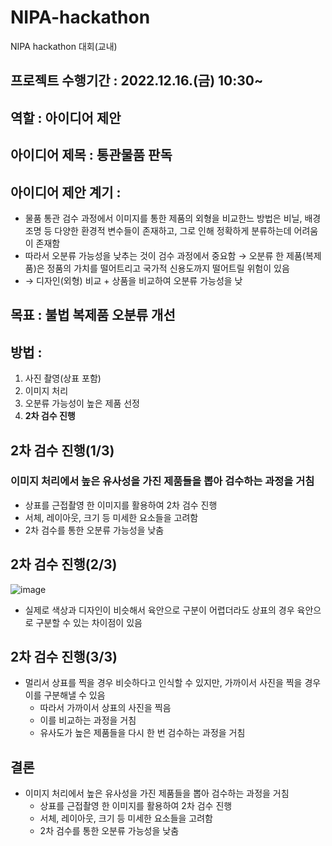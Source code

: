 # NIPA-hackathon
NIPA hackathon 대회(교내)

##  프로젝트 수행기간 : 2022.12.16.(금) 10:30~
##  역할 : 아이디어 제안

##  아이디어 제목 : 통관물품 판독

##  아이디어 제안 계기 :
  *  물품 통관 검수 과정에서 이미지를 통한 제품의 외형을 비교한느 방법은 비닐, 배경 조명 등 다양한 환경적 변수들이 존재하고, 그로 인해 정확하게 분류하는데 어려움이 존재함
  *  따라서 오분류 가능성을 낮추는 것이 검수 과정에서 중요함 → 오분류 한 제품(복제품)은 정품의 가치를 떨어트리고 국가적 신용도까지 떨어트릴 위험이 있음
  *  → 디자인(외형) 비교 + 상품을 비교하여 오분류 가능성을 낮

##  목표 : 불법 복제품 오분류 개선

##  방법 :
  1. 사진 촬영(상표 포함)
  2. 이미지 처리
  3. 오분류 가능성이 높은 제품 선정
  4. **2차 검수 진행**

## 2차 검수 진행(1/3)

### 이미지 처리에서 높은 유사성을 가진 제품들을 뽑아 검수하는 과정을 거침
* 상표를 근접촬영 한 이미지를 활용하여 2차 검수 진행
* 서체, 레이아웃, 크기 등 미세한 요소들을 고려함
* 2차 검수를 통한 오분류 가능성을 낮춤

## 2차 검수 진행(2/3)

![image](https://github.com/shinho123/NIPA-hackathon/assets/105840783/8045aa13-0c77-4a30-9f47-0c0eaa0c0d8b)

* 실제로 색상과 디자인이 비슷해서 육안으로 구분이 어렵더라도 상표의 경우 육안으로 구분할 수 있는 차이점이 있음

## 2차 검수 진행(3/3)

* 멀리서 상표를 찍을 경우 비슷하다고 인식할 수 있지만, 가까이서 사진을 찍을 경우 이를 구분해낼 수 있음
  * 따라서 가까이서 상표의 사진을 찍음
  * 이를 비교하는 과정을 거침
  * 유사도가 높은 제품들을 다시 한 번 검수하는 과정을 거침
 
## 결론
* 이미지 처리에서 높은 유사성을 가진 제품들을 뽑아 검수하는 과정을 거침
  * 상표를 근접촬영 한 이미지를 활용하여 2차 검수 진행
  * 서체, 레이아웃, 크기 등 미세한 요소들을 고려함
  * 2차 검수를 통한 오분류 가능성을 낮춤
